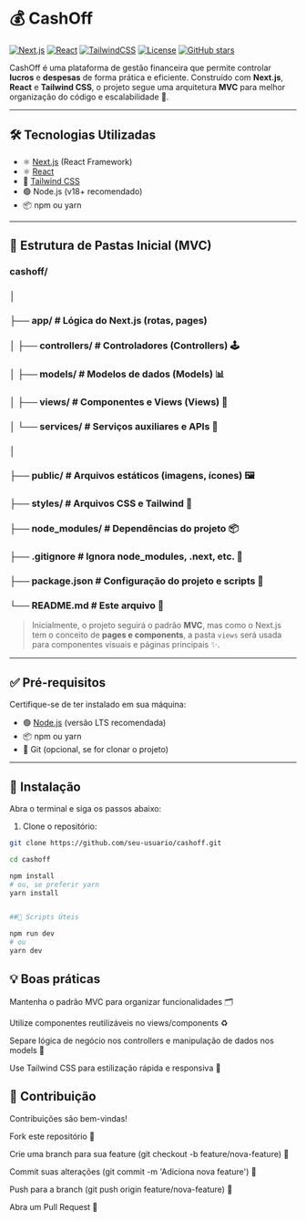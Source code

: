 # 💰 CashOff
[![Next.js](https://img.shields.io/badge/Next.js-13.5.1-black?logo=next.js)](https://nextjs.org/) [![React](https://img.shields.io/badge/React-18.3.0-blue?logo=react)](https://react.dev/) [![TailwindCSS](https://img.shields.io/badge/TailwindCSS-3.5.0-teal?logo=tailwind-css)](https://tailwindcss.com/) [![License](https://img.shields.io/badge/License-MIT-green)](LICENSE) [![GitHub stars](https://img.shields.io/github/stars/Andromeda067/CashOff)](https://github.com/seu-usuario/cashoff/stargazers)


CashOff é uma plataforma de gestão financeira que permite controlar **lucros** e **despesas** de forma prática e eficiente. Construído com **Next.js**, **React** e **Tailwind CSS**, o projeto segue uma arquitetura **MVC** para melhor organização do código e escalabilidade 🚀.

---

## 🛠 Tecnologias Utilizadas

- ⚛️ [Next.js](https://nextjs.org/) (React Framework)
- ⚛️ [React](https://reactjs.org)
- 🎨 [Tailwind CSS](https://tailwindcss.com/)
- 🟢 Node.js (v18+ recomendado)
- 📦 npm ou yarn

---

## 📁 Estrutura de Pastas Inicial (MVC)

### cashoff/
### │
### ├── app/ # Lógica do Next.js (rotas, pages) 
### │ ├── controllers/ # Controladores (Controllers) 🕹
### │ ├── models/ # Modelos de dados (Models) 📊
### │ ├── views/ # Componentes e Views (Views) 🎨
### │ └── services/ # Serviços auxiliares e APIs 🔧
### │
### ├── public/ # Arquivos estáticos (imagens, ícones) 🖼
### ├── styles/ # Arquivos CSS e Tailwind 🎨
### ├── node_modules/ # Dependências do projeto 📦
### ├── .gitignore # Ignora node_modules, .next, etc. 🚫
### ├── package.json # Configuração do projeto e scripts 📜
### └── README.md # Este arquivo 📖


> Inicialmente, o projeto seguirá o padrão **MVC**, mas como o Next.js tem o conceito de **pages e components**, a pasta `views` será usada para componentes visuais e páginas principais ✨.

---

## ✅ Pré-requisitos

Certifique-se de ter instalado em sua máquina:

- 🟢 [Node.js](https://nodejs.org/) (versão LTS recomendada)
- 📦 npm ou yarn
- 🐙 Git (opcional, se for clonar o projeto)

---

## 🚀 Instalação

Abra o terminal e siga os passos abaixo:

1. Clone o repositório:
```bash
git clone https://github.com/seu-usuario/cashoff.git

cd cashoff

npm install
# ou, se preferir yarn
yarn install


##🏃 Scripts Úteis

npm run dev
# ou
yarn dev
```

## 💡 Boas práticas

Mantenha o padrão MVC para organizar funcionalidades 🗂

Utilize componentes reutilizáveis no views/components ♻️

Separe lógica de negócio nos controllers e manipulação de dados nos models 🧩

Use Tailwind CSS para estilização rápida e responsiva 🎨

## 🤝 Contribuição

Contribuições são bem-vindas!

Fork este repositório 🍴

Crie uma branch para sua feature (git checkout -b feature/nova-feature) 🌿

Commit suas alterações (git commit -m 'Adiciona nova feature') 📝

Push para a branch (git push origin feature/nova-feature) 🚀

Abra um Pull Request 💌
